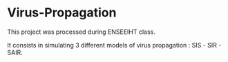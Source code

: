 # Virus-Propagation

This project was processed during ENSEEIHT class. 

It consists in simulating 3 different models of virus propagation : SIS - SIR - SAIR.
